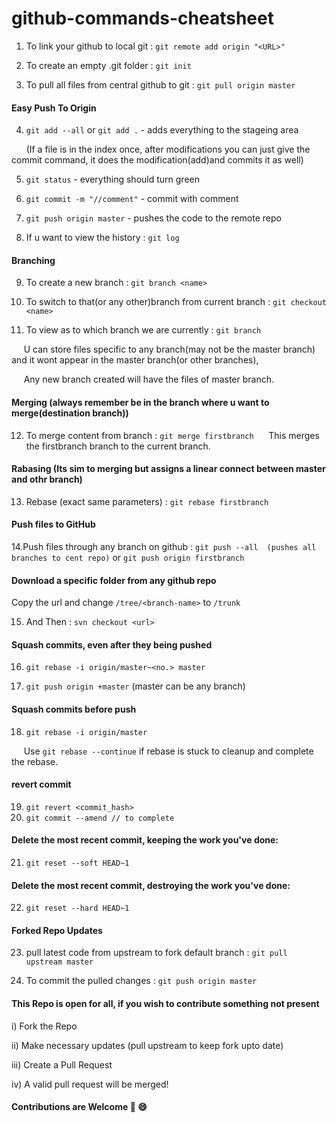 # github-commands-cheatsheet
1. To link your github to local git : `git remote add origin "<URL>"`

2. To create an empty .git folder : `git init`

3. To pull all files from central github to git : `git pull origin master`

#### Easy Push To Origin
4. `git add --all` or `git add .` - adds everything to the stageing area

 &nbsp;&nbsp;&nbsp;&nbsp;&nbsp; (If a file is in the index once, after modifications you can just give the commit command, it does the modification(add)and commits it as well)


5. `git status` - everything should turn green

6. `git commit -m "//comment"` - commit with comment

7. `git push origin master` - pushes the code to the remote repo

8. If u want to view the history : `git log`

#### Branching

9. To create a new branch : `git branch <name>`

10. To switch to that(or any other)branch from current branch : `git checkout <name>`

11. To view as to which branch we are currently : `git branch`

 &nbsp;&nbsp;&nbsp;&nbsp;&nbsp;U can store files specific to any branch(may not be the master branch) and it wont appear in the master branch(or other branches), 
 
 &nbsp;&nbsp;&nbsp;&nbsp;&nbsp;Any new branch created will have the files of master branch.

#### Merging (always remember be in the branch where u want to merge(destination branch))

12. To merge content from <name> branch : `git merge firstbranch`
&nbsp;&nbsp;&nbsp;&nbsp;&nbsp;This merges the firstbranch branch to the current branch.

#### Rabasing (Its sim to merging but assigns a linear connect between master and othr branch)

13. Rebase (exact same parameters) : `git rebase firstbranch`

#### Push files to GitHub

14.Push files through any branch on github : `git push --all  (pushes all branches to cent repo)` or
`git push origin firstbranch`

#### Download a specific folder from any github repo
Copy the url and change `/tree/<branch-name>` to `/trunk`
 
15. And Then : `svn checkout <url>`

#### Squash commits, even after they being pushed
16. `git rebase -i origin/master~<no.> master`

17. `git push origin +master` (master can be any branch)

#### Squash commits before push
18. `git rebase -i origin/master`

&nbsp;&nbsp;&nbsp;&nbsp;&nbsp;Use `git rebase --continue` if rebase is stuck to cleanup and complete the rebase.
#### revert commit
19. `git revert <commit_hash>`
20. `git commit --amend // to complete`
#### Delete the most recent commit, keeping the work you've done:
21. `git reset --soft HEAD~1`
#### Delete the most recent commit, destroying the work you've done:
22. `git reset --hard HEAD~1`

#### Forked Repo Updates
23. pull latest code from upstream <branch> to fork default branch : `git pull upstream master` 

24. To commit the pulled changes : `git push origin master`

#### This Repo is open for all, if you wish to contribute something not present
i) Fork the Repo

ii) Make necessary updates (pull upstream to keep fork upto date)

iii) Create a Pull Request

iv) A valid pull request will be merged!
#### Contributions are Welcome  :blue_heart: :smile:
